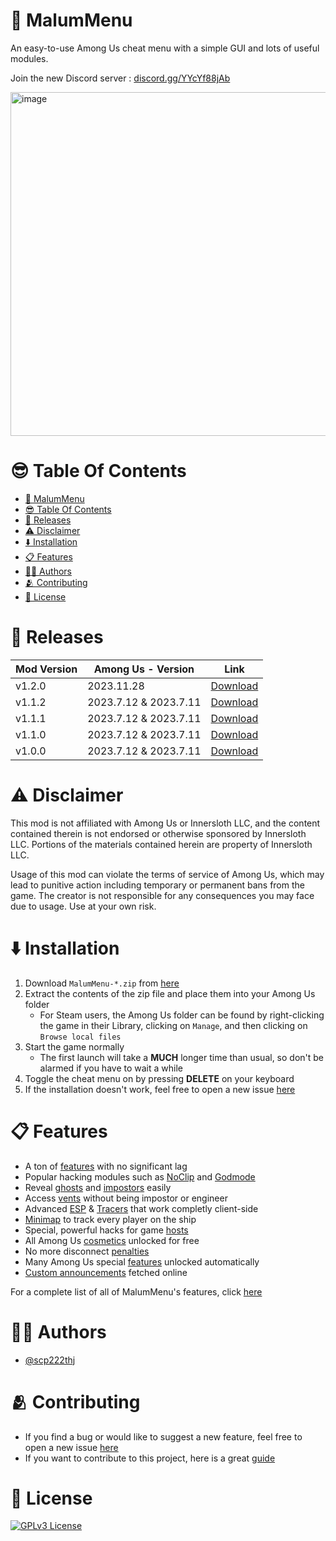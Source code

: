 # 👻 MalumMenu

An easy-to-use Among Us cheat menu with a simple GUI and lots of useful modules. 

Join the new Discord server : [discord.gg/YYcYf88jAb](https://discord.gg/YYcYf88jAb)

<img width="550" alt="image" src="https://cdn.discordapp.com/attachments/1097928762324168744/1133767845558362202/image.png">

# 😎 Table Of Contents

- [👻 MalumMenu](#-malummenu)
- [😎 Table Of Contents](#-table-of-contents)
- [🎁 Releases](#-releases)
- [⚠️ Disclaimer](#️-disclaimer)
- [⬇️ Installation](#️-installation)
- [📋 Features](#-features)
- [🧑‍💻 Authors](#-authors)
- [🫂 Contributing](#-contributing)
- [📜 License](#-license)

# 🎁 Releases
| Mod Version| Among Us - Version | Link |
|----------|-------------|-----------------|
| v1.2.0 | 2023.11.28 | [Download](https://github.com/scp222thj/MalumMenu/releases/download/v1.2.0/MalumMenu-1.2.0.zip) |
| v1.1.2 | 2023.7.12 & 2023.7.11 | [Download](https://github.com/scp222thj/MalumMenu/releases/download/v1.1.2/MalumMenu-1.1.2.zip) |
| v1.1.1 | 2023.7.12 & 2023.7.11 | [Download](https://github.com/scp222thj/MalumMenu/releases/download/v1.1.1/MalumMenu-1.1.1.zip) |
| v1.1.0 | 2023.7.12 & 2023.7.11 | [Download](https://github.com/scp222thj/MalumMenu/releases/download/v1.1.0/MalumMenu-1.1.0.zip) |
| v1.0.0 | 2023.7.12 & 2023.7.11 | [Download](https://github.com/scp222thj/MalumMenu/releases/download/v1.0.0/MalumMenu-1.0.0.zip) |


# ⚠️ Disclaimer

This mod is not affiliated with Among Us or Innersloth LLC, and the content contained therein is not endorsed or otherwise sponsored by Innersloth LLC. Portions of the materials contained herein are property of Innersloth LLC. 

Usage of this mod can violate the terms of service of Among Us, which may lead to punitive action including temporary or permanent bans from the game. The creator is not responsible for any consequences you may face due to usage. Use at your own risk.
# ⬇️ Installation

1. Download `MalumMenu-*.zip` from [here](https://github.com/scp222thj/MalumMenu/releases/latest)
2. Extract the contents of the zip file and place them into your Among Us folder
    - For Steam users, the Among Us folder can be found by right-clicking the game in their Library, clicking on `Manage`, and then clicking on `Browse local files`
3. Start the game normally
    - The first launch will take a **MUCH** longer time than usual, so don't be alarmed if you have to wait a while
4. Toggle the cheat menu on by pressing **DELETE** on your keyboard
5. If the installation doesn't work, feel free to open a new issue [here](https://github.com/scp222thj/MalumMenu/issues/new)
# 📋 Features

- A ton of [features](https://github.com/scp222thj/MalumMenu/blob/main/FEATURES.md) with no significant lag
- Popular hacking modules such as [NoClip](https://github.com/scp222thj/MalumMenu/blob/main/FEATURES.md#noclip) and [Godmode](https://github.com/scp222thj/MalumMenu/blob/main/FEATURES.md#godmode)
- Reveal [ghosts](https://github.com/scp222thj/MalumMenu/blob/main/FEATURES.md#seeghosts) and [impostors](https://github.com/scp222thj/MalumMenu/blob/main/FEATURES.md#seeroles) easily
- Access [vents](https://github.com/scp222thj/MalumMenu/blob/main/FEATURES.md#usevents) without being impostor or engineer
- Advanced [ESP](https://github.com/scp222thj/MalumMenu/blob/main/FEATURES.md#esp) & [Tracers](https://github.com/scp222thj/MalumMenu/blob/main/FEATURES.md#tracers) that work completly client-side
- [Minimap](https://github.com/scp222thj/MalumMenu/blob/main/FEATURES.md#minimap) to track every player on the ship
- Special, powerful hacks for game [hosts](https://github.com/scp222thj/MalumMenu/blob/main/FEATURES.md#host-only)
- All Among Us [cosmetics](https://github.com/scp222thj/MalumMenu/blob/main/FEATURES.md#freecosmetics) unlocked for free
- No more disconnect [penalties](https://github.com/scp222thj/MalumMenu/blob/main/FEATURES.md#avoidpenalties)
- Many Among Us special [features](https://github.com/scp222thj/MalumMenu/blob/main/FEATURES.md#unlockfeatures) unlocked automatically
- [Custom announcements](https://github.com/scp222thj/MalumMenu/blob/main/FEATURES.md#malumnews) fetched online

For a complete list of all of MalumMenu's features, click [here](https://github.com/scp222thj/MalumMenu/blob/main/FEATURES.md)
# 🧑‍💻 Authors

- [@scp222thj](https://scp222thj.dev)
# 🫂 Contributing

- If you find a bug or would like to suggest a new feature, feel free to open a new issue [here](https://github.com/scp222thj/MalumMenu/issues/new)
- If you want to contribute to this project, here is a great [guide](https://docs.github.com/en/get-started/quickstart/contributing-to-projects)
# 📜 License

[![GPLv3 License](https://img.shields.io/badge/License-GPL%20v3-yellow.svg)](https://choosealicense.com/licenses/gpl-3.0/)
